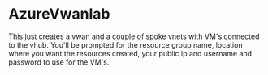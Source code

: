 # AzureVwanlab

This just creates a vwan and a couple of spoke vnets with VM's connected to the vhub. You'll be prompted for the resource group name, location where you want the resources created, your public ip and username and password to use for the VM's.

